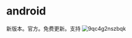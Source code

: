 # android
新版本。官方。免费更新。支持
![9qc4g2nszbqk](https://github.com/user-attachments/assets/739715ae-6b65-4931-80c6-e57e64bbb3d6)
